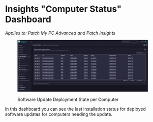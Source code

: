 # Insights "Computer Status" Dashboard

_Applies to: Patch My PC Advanced and Patch Insights_

<figure><img src="../../../_images/gitbook/image%20%28309%29.png" alt=""><figcaption><p>Software Update Deployment State per Computer</p></figcaption></figure>

In this dashboard you can see the last installation status for deployed software updates for computers needing the update.
